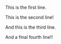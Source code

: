 This is the first line.

This is the second line!

And this is the third line.

And a final fourth line!!
